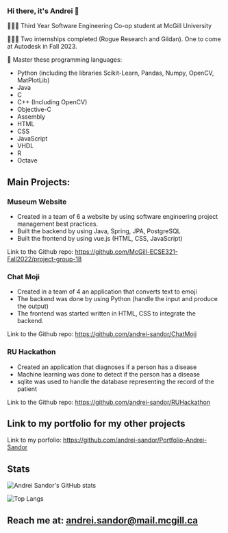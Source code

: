 ### Hi there, it's Andrei 👋

<!--
**andrei-sandor/andrei-sandor** is a ✨ _special_ ✨ repository because its `README.md` (this file) appears on your GitHub profile.

Here are some ideas to get you started:

- 🔭 I’m currently working on ...
- 🌱 I’m currently learning ...
- 👯 I’m looking to collaborate on ...
- 🤔 I’m looking for help with ...
- 💬 Ask me about ...
- 📫 How to reach me: ...
- 😄 Pronouns: ...
- ⚡ Fun fact: ...
-->

🧑🏻‍🎓 Third Year Software Engineering Co-op student at McGill University

👨🏻‍💻 Two internships completed (Rogue Research and Gildan). One to come at Autodesk in Fall 2023.

💪 Master these programming languages:
- Python (including the libraries Scikit-Learn, Pandas, Numpy, OpenCV, MatPlotLib)
- Java
- C
- C++ (Including OpenCV)
- Objective-C
- Assembly
- HTML
- CSS
- JavaScript
- VHDL
- R
- Octave




## Main Projects:
### Museum Website
- Created in a team of 6 a website by using software engineering project management best practices.
- Built the backend by using Java, Spring, JPA, PostgreSQL
- Built the frontend by using vue.js (HTML, CSS, JavaScript)

 Link to the Github repo: https://github.com/McGill-ECSE321-Fall2022/project-group-18


### Chat Moji
- Created in a team of 4 an application that converts text to emoji
- The backend was done by using Python (handle the input and produce the output)
- The frontend was started written in HTML, CSS to integrate the backend.
  
 Link to the Github repo: https://github.com/andrei-sandor/ChatMoji

### RU Hackathon
- Created an application that diagnoses if a person has a disease
- Machine learning was done to detect if the person has a disease
- sqlite was used to handle the database representing the record of the patient

Link to the Github repo: https://github.com/andrei-sandor/RUHackathon

## Link to my portfolio for my other projects
Link to my porfolio: https://github.com/andrei-sandor/Portfolio-Andrei-Sandor

## Stats
 ![Andrei Sandor's GitHub stats](https://github-readme-stats.vercel.app/api?username=andrei-sandor)

![Top Langs](https://github-readme-stats.vercel.app/api/top-langs/?username=andrei-sandor)


## Reach me at: andrei.sandor@mail.mcgill.ca



